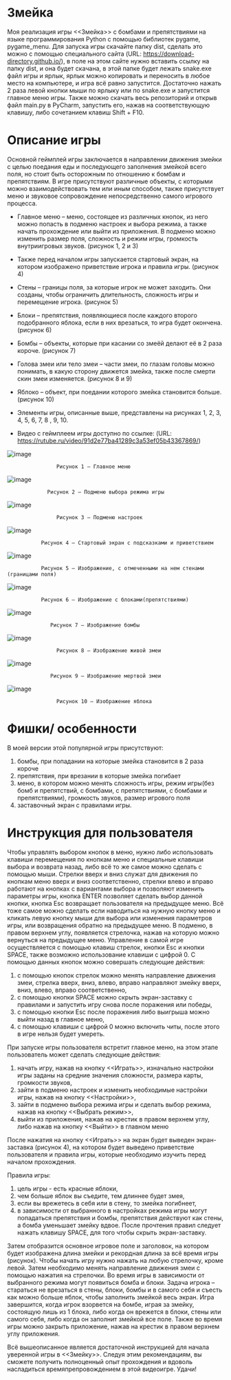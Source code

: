 # Змейка
Моя реализация игры <<Змейка>> с бомбами и препятствиями на языке программирования Python с помощью библиотек pygame, pygame_menu. Для запуска игры скачайте папку dist, сделать это можно с помощью специального сайта (URL: https://download-directory.github.io/), в поле на этом сайте нужно вставить ссылку на папку dist, и она будет скачана, в этой папке будет лежать snake.exe файл игры и ярлык, ярлык можно копировать и переносить в любое место на компьютере, и игра всё равно запустится. Достаточно нажать 2 раза левой кнопки мыши по ярлыку или по snake.exe и запустится главное меню игры. Также можно скачать весь репозиторий и открыв файл main.py в PyCharm, запустить его, нажав на соответствующую клавишу, либо сочетанием клавиш Shift + F10. 
# Описание игры
Основной геймплей игры заключается в направлении движения змейки с целью поедания еды и последующего заполнения змейкой всего поля, но стоит быть осторожным по отношению к бомбам и препятствиям. В игре присутствуют различные объекты, с которыми можно взаимодействовать тем или иным способом, также присутствует меню и звуковое сопровождение непосредственно самого игрового процесса.

- Главное меню – меню, состоящее из различных кнопок, из него можно попасть в подменю настроек и выбора режима, а также начать прохождение или выйти из приложения. В подменю можно изменить размер поля, сложность и режим игры, громкость внутриигровых звуков. (рисунок 1, 2 и 3)

- Также перед началом игры запускается стартовый экран, на котором изображено приветствие игрока и правила игры. (рисунок 4)

- Стены – границы поля, за которые игрок не может заходить. Они созданы, чтобы ограничить длительность, сложность игры и перемещение игрока. (рисунок 5) 

- Блоки – препятствия, появляющиеся после каждого второго подобранного яблока, если в них врезаться, то игра будет окончена. (рисунок 6)

- Бомбы – объекты, которые при касании со змеёй делают её в 2 раза короче. (рисунок 7)

- Голова змеи или тело змеи – части змеи, по глазам головы можно понимать, в какую сторону движется змейка, также после смерти скин змеи изменяется. (рисунок 8 и 9)

- Яблоко – объект, при поедании которого змейка становится больше. (рисунок 10)

- Элементы игры, описанные выше, представлены на рисунках 1, 2, 3, 4, 5, 6, 7, 8 , 9, 10.

- Видео с геймплеем игры доступно по ссылке: (URL: https://rutube.ru/video/91d2e77ba41289c3a53ef05b43367869/)

![image](https://github.com/Kukvid/SnakeGame/assets/80471950/5c2df8e9-7580-4695-bc13-b40896d4e888)

                    Рисунок 1 – Главное меню   
                    
![image](https://github.com/Kukvid/SnakeGame/assets/80471950/0c268042-be68-4c43-b9b7-1ef869cd4bbd)

                 Рисунок 2 – Подменю выбора режима игры

![image](https://github.com/Kukvid/SnakeGame/assets/80471950/329ed5db-f5ce-477f-a330-0ea47c64165c)

                    Рисунок 3 – Подменю настроек
                    
![image](https://github.com/Kukvid/SnakeGame/assets/80471950/99710a53-4bb4-4bc2-86e1-c63d394b195e)
 
               Рисунок 4 – Стартовый экран с подсказками и приветствием

 ![image](https://github.com/Kukvid/SnakeGame/assets/80471950/6d88018f-315c-49de-9ce8-ab88690dc94f)
 
               Рисунок 5 – Изображение, с отмеченными на нем стенами (границами поля)
               
 ![image](https://github.com/Kukvid/SnakeGame/assets/80471950/227758a7-69a6-450b-9e9f-314b373e0f6f)
 
               Рисунок 6 – Изображение с блоками(препятствиями) 

![image](https://github.com/Kukvid/SnakeGame/assets/80471950/c28e05f4-83b6-4ff5-a024-903dfd32f62d)

                  Рисунок 7 – Изображение бомбы
![image](https://github.com/Kukvid/SnakeGame/assets/80471950/47bd1f6d-c400-4264-b553-f22c318f5bf6)

                    Рисунок 8 – Изображение живой змеи 
 ![image](https://github.com/Kukvid/SnakeGame/assets/80471950/e556c746-70f0-40fc-b8dd-c20df0c3cf21)
 
                  Рисунок 9 – Изображение мертвой змеи
![image](https://github.com/Kukvid/SnakeGame/assets/80471950/9055af97-9846-4356-a5f5-c53b1a5d191a)
 
                    Рисунок 10 – Изображение яблока
# Фишки/ особенности
В моей версии этой популярной игры присутствуют:
1. бомбы, при попадании на которые змейка становится в 2 раза короче
2. препятствия, при врезании в которые змейка погибает
3. меню, в котором можно менять сложность игры, режим игры(без бомб и препятствий, с бомбами, с препятствиями, с бомбами и препятствиями), громкость звуков, размер игрового поля
4. заставочный экран с правилами игры.

# Инструкция для пользователя
Чтобы управлять выбором кнопок в меню, нужно либо использовать клавиши перемещения по кнопкам меню и специальные клавиши выбора и возврата назад, либо всё то же самое можно сделать с помощью мыши.
Стрелки вверх и вниз служат для движения по кнопкам меню вверх и вниз соответственно, стрелки влево и вправо работают на кнопках с вариантами выбора и позволяют изменить параметры игры, кнопка ENTER позволяет сделать выбор данной кнопки, кнопка Esc возвращает пользователя на предыдущее меню. Всё тоже самое можно сделать если наводиться на нужную кнопку меню и кликать левую кнопку мыши для выбора или изменения параметров игры, или возвращения обратно на предыдущее меню. В подменю, в правом верхнем углу, появляется стрелочка, нажав на которую можно вернуться на предыдущее меню.
Управление в самой игре осуществляется с помощью клавиш стрелок, кнопки Esc и кнопки SPACE, также возможно использование клавиши с цифрой 0. С помощью данных кнопок можно совершать следующие действия:
1.	с помощью кнопок стрелок можно менять направление движения змеи, стрелка вверх, вниз, влево, вправо направляют змейку вверх, вниз, влево, вправо соответственно,
2.	с помощью кнопки SPACE можно скрыть экран-заставку с правилами и запустить игру снова после поражения или победы,
3.	с помощью кнопки Esc после поражения либо выигрыша можно выйти назад в главное меню,
4.	с помощью клавиши с цифрой 0 можно включить читы, после этого в игре нельзя будет умереть.

При запуске игры пользователя встретит главное меню, на этом этапе пользователь может сделать следующие действия:
1.	начать игру, нажав на кнопку <<Играть>>, изначально настройки игры заданы на средние значения сложности, размера карты, громкости звуков,
2.	зайти в подменю настроек и изменить необходимые настройки игры, нажав на кнопку <<Настройки>>,
3.	зайти в подменю выбора режима игры и сделать выбор режима, нажав на кнопку <<Выбрать режим>>,
4.	выйти из приложения, нажав на крестик в правом верхнем углу, либо нажав на кнопку <<Выйти>> в главном меню

После нажатия на кнопку <<Играть>> на экран будет выведен экран-заставка (рисунок 4), на котором будет выведено приветствие пользователя и правила игры, которые необходимо изучить перед началом прохождения.

Правила игры: 
1.	цель игры - есть красные яблоки,
2.	чем больше яблок вы съедите, тем длиннее будет змея,
3.	если вы врежетесь в себя или в стену, то змейка погибнеет,
4.	в зависимости от выбранного в настройках режима игры могут попадаться препятствия и бомбы, препятствия действуют как стены, а бомба уменьшает змейку вдвое.
После прочтения правил следует нажать клавишу SPACE, для того чтобы скрыть экран-заставку. 

Затем отобразится основное игровое поле и заголовок, на котором будет изображена длина змейки и рекордная длина за всё время игры (рисунок). Чтобы начать игру нужно нажать на любую стрелочку, кроме левой. Затем необходимо менять направление движения змеи с помощью нажатия на стрелочки. Во время игры в зависимости от выбранного режима могут появиться бомба и блоки. Задача игрока – стараться не врезаться в стены, блоки, бомбы и в самого себя и съесть как можно больше яблок, чтобы заполнить змейкой весь экран. Игра завершится, когда игрок взорвется на бомбе, играя за змейку, состоящую лишь из 1 блока, либо когда он врежется в блоки, стены или самого себя, либо когда он заполнит змейкой все поле. Также во время игры можно закрыть приложение, нажав на крестик в правом верхнем углу приложения.

Всё вышеописанное является достаточной инструкцией для начала уверенной игры в <<Змейку>>. Следуя этим рекомендациям, вы сможете получить полноценный опыт прохождения и вдоволь насладиться времяпрепровождением в этой видеоигре. Удачи!

